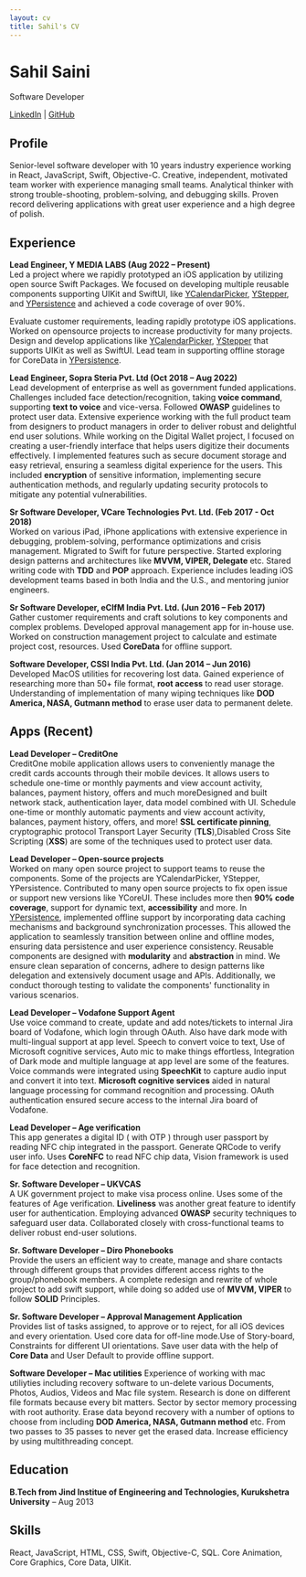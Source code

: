 ```yaml
---
layout: cv
title: Sahil's CV
---
```

# Sahil Saini
Software Developer
<div id="webaddress">
<a href="https://www.linkedin.com/in/sahilsaini51/">LinkedIn</a>
| <a href="https://github.com/SahilSainiYML">GitHub</a>
</div>

## Profile

Senior-level software developer with 10 years industry experience working in React, JavaScript, Swift, Objective-C. Creative, independent, motivated team worker with experience managing small teams. Analytical thinker with strong trouble-shooting, problem-solving, and debugging skills. Proven record delivering applications with great user experience and a high degree of polish.


## Experience

**Lead Engineer, Y MEDIA LABS (Aug 2022 – Present)**  
Led a project where we rapidly prototyped an iOS application by utilizing open source Swift Packages. We focused on developing multiple reusable components supporting UIKit and SwiftUI, like [YCalendarPicker](https://github.com/codeandtheory/ycalendarpicker-ios/), [YStepper](https://github.com/codeandtheory/ystepper-ios), and [YPersistence](https://github.com/codeandtheory/ypersistence-ios) and achieved a code coverage of over 90%.

Evaluate customer requirements, leading rapidly prototype iOS applications. Worked on opensource projects to increase productivity for many projects. Design and develop applications like [YCalendarPicker](https://github.com/codeandtheory/ycalendarpicker-ios/), [YStepper](https://github.com/codeandtheory/ystepper-ios) that supports UIKit as well as SwiftUI. Lead team in supporting offline storage for CoreData in [YPersistence](https://github.com/codeandtheory/ypersistence-ios).

**Lead Engineer, Sopra Steria Pvt. Ltd (Oct 2018 – Aug 2022)**  
Lead development of enterprise as well as government funded applications. Challenges included face detection/recognition, taking **voice command**, supporting **text to voice** and vice-versa. Followed **OWASP** guidelines to protect user data. Extensive experience working with the full product team from designers to product managers in order to deliver robust and delightful end user solutions. While working on the Digital Wallet project, I focused on creating a user-friendly interface that helps users digitize their documents effectively. I implemented features such as secure document storage and easy retrieval, ensuring a seamless digital experience for the users. This included **encryption** of sensitive information, implementing secure authentication methods, and regularly updating security protocols to mitigate any potential vulnerabilities.

**Sr Software Developer, VCare Technologies Pvt. Ltd. (Feb 2017 - Oct 2018)**  
Worked on various iPad, iPhone applications with extensive experience in debugging, problem-solving, performance optimizations and crisis management. Migrated to Swift for future perspective. Started exploring design patterns and architectures like **MVVM, VIPER, Delegate** etc. Stared writing code with **TDD** and **POP** approach. Experience includes leading iOS development teams based in both India and the U.S., and mentoring junior engineers.

**Sr Software Developer, eCIfM India Pvt. Ltd. (Jun 2016 – Feb 2017)**  
Gather customer requirements and craft solutions to key components and complex problems. Developed approval management app for in-house use. Worked on construction management project to calculate and estimate project cost, resources. Used **CoreData** for offline support.

**Software Developer, CSSI India Pvt. Ltd. (Jan 2014 – Jun 2016)**  
Developed MacOS utilities for recovering lost data. Gained experience of researching more than 50+ file format, **root access** to read user storage. Understanding of implementation of many wiping techniques like **DOD America, NASA, Gutmann method** to erase user data to permanent delete.


## Apps (Recent)
**Lead Developer – CreditOne**  
CreditOne mobile application allows users to conveniently manage the credit cards accounts through their mobile devices. It allows users to schedule one-time or monthly payments and view account activity, balances, payment history, offers and much moreDesigned and built network stack, authentication layer, data model combined with UI. Schedule one-time or monthly automatic payments and view account activity, balances, payment history, offers, and more! **SSL certificate pinning**, cryptographic protocol Transport Layer Security (**TLS**),Disabled Cross Site Scripting (**XSS**) are some of the techniques used to protect user data.

**Lead Developer – Open-source projects**   
Worked on many open source project to support teams to reuse the components. Some of the projects are YCalendarPicker, YStepper, YPersistence. Contributed to many open source projects to fix open issue or support new versions like YCoreUI. These includes more then **90% code coverage**, support for dynamic text, **accessibility** and more.
In [YPersistence](https://github.com/codeandtheory/ypersistence-ios), implemented offline support by incorporating data caching mechanisms and background synchronization processes. This allowed the application to seamlessly transition between online and offline modes, ensuring data persistence and user experience consistency.
Reusable components are designed with **modularity** and **abstraction** in mind. We ensure clean separation of concerns, adhere to design patterns like delegation and extensively document usage and APIs. Additionally, we conduct thorough testing to validate the components' functionality in various scenarios.

**Lead Developer – Vodafone Support Agent**   
Use voice command to create, update and add notes/tickets to internal Jira board of Vodafone, which login through OAuth. Also have dark mode with multi-lingual
support at app level. Speech to convert voice to text, Use of Microsoft cognitive services, Auto mic to make things effortless, Integration of Dark mode and multiple language at app level are some of the features. Voice commands were integrated using **SpeechKit** to capture audio input and convert it into text. **Microsoft cognitive services** aided in natural language processing for command recognition and processing. OAuth authentication ensured secure access to the internal Jira board of Vodafone.

**Lead Developer – Age verification**   
This app generates a digital ID ( with OTP ) through user passport by reading NFC chip integrated in the passport. Generate QRCode to verify user info. Uses **CoreNFC** to read NFC chip data, Vision framework is used for face detection and recognition. 

**Sr. Software Developer – UKVCAS**   
A UK government project to make visa process online. Uses some of the features of Age verification. **Liveliness** was another great feature to identify user for authentication. Employing advanced **OWASP** security techniques to safeguard user data. Collaborated closely with cross-functional teams to deliver robust end-user solutions.

**Sr. Software Developer – Diro Phonebooks**   
Provide the users an efficient way to create, manage and share contacts through different groups that provides different access rights to the group/phonebook
members. A complete redesign and rewrite of whole project to add swift support, while doing so added use of **MVVM, VIPER** to follow **SOLID** Principles.

**Sr. Software Developer – Approval Management Application**   
Provides list of tasks assigned, to approve or to reject, for all iOS devices and every orientation. Used core data for off-line mode.Use of Story-board, Constraints for different UI orientations. Save user data with the help of **Core Data** and User Default to provide offline support.

**Software Developer – Mac utilities**
Experience of working with mac utiliyties including recovery software to un-delete various Documents, Photos, Audios, Videos and Mac file system. Research is done on different file formats because every bit matters. Sector by sector memory processing with root authority.
Erase data beyond recovery with a number of options to choose from including **DOD America, NASA, Gutmann method** etc. From two passes to 35 passes to never get the erased data. Increase efficiency by using multithreading concept. 


## Education
**B.Tech from Jind Institue of Engineering and Technologies, Kurukshetra University** – Aug 2013    

## Skills
React, JavaScript, HTML, CSS, Swift, Objective-C, SQL.
Core Animation, Core Graphics, Core Data, UIKit.  
<br>


<br>

<br>

<br>


<br>

<br>

<br>



<!-- ### Footer

Last updated: January 2024 -->
